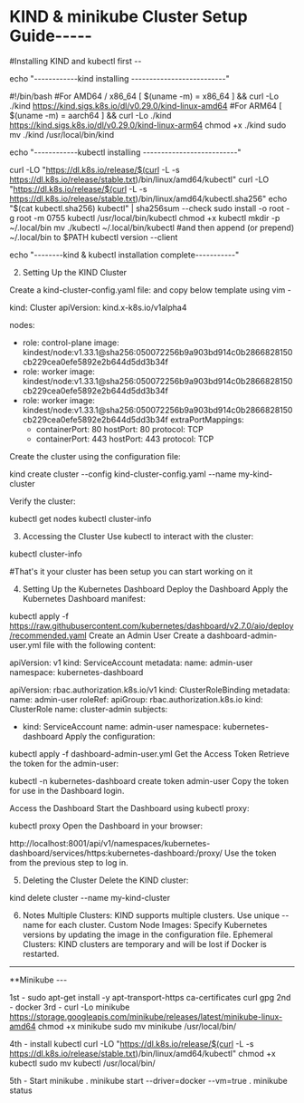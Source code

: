 # KIND & minikube Cluster Setup Guide-----

#Installing KIND and kubectl first --

echo "------------kind installing --------------------------"

#!/bin/bash
#For AMD64 / x86_64
[ $(uname -m) = x86_64 ] && curl -Lo ./kind https://kind.sigs.k8s.io/dl/v0.29.0/kind-linux-amd64
#For ARM64
[ $(uname -m) = aarch64 ] && curl -Lo ./kind https://kind.sigs.k8s.io/dl/v0.29.0/kind-linux-arm64
chmod +x ./kind
sudo mv ./kind /usr/local/bin/kind

echo "------------kubectl installing --------------------------"

curl -LO "https://dl.k8s.io/release/$(curl -L -s https://dl.k8s.io/release/stable.txt)/bin/linux/amd64/kubectl"
curl -LO "https://dl.k8s.io/release/$(curl -L -s https://dl.k8s.io/release/stable.txt)/bin/linux/amd64/kubectl.sha256"
echo "$(cat kubectl.sha256)  kubectl" | sha256sum --check
sudo install -o root -g root -m 0755 kubectl /usr/local/bin/kubectl 
chmod +x kubectl
mkdir -p ~/.local/bin
mv ./kubectl ~/.local/bin/kubectl
#and then append (or prepend) ~/.local/bin to $PATH
kubectl version --client

echo "--------kind & kubectl installation complete-----------"

2. Setting Up the KIND Cluster

Create a kind-cluster-config.yaml file:
and copy below template using vim -
 
kind: Cluster
apiVersion: kind.x-k8s.io/v1alpha4

nodes:
- role: control-plane
  image: kindest/node:v1.33.1@sha256:050072256b9a903bd914c0b2866828150cb229cea0efe5892e2b644d5dd3b34f
- role: worker
  image: kindest/node:v1.33.1@sha256:050072256b9a903bd914c0b2866828150cb229cea0efe5892e2b644d5dd3b34f
- role: worker
  image: kindest/node:v1.33.1@sha256:050072256b9a903bd914c0b2866828150cb229cea0efe5892e2b644d5dd3b34f
  extraPortMappings:
  - containerPort: 80
    hostPort: 80
    protocol: TCP
  - containerPort: 443
    hostPort: 443
    protocol: TCP

Create the cluster using the configuration file:

kind create cluster --config kind-cluster-config.yaml --name my-kind-cluster

Verify the cluster:

kubectl get nodes
kubectl cluster-info

3. Accessing the Cluster
Use kubectl to interact with the cluster:

kubectl cluster-info

#That's it your cluster has been setup you can start working on it 


4. Setting Up the Kubernetes Dashboard
Deploy the Dashboard Apply the Kubernetes Dashboard manifest:

kubectl apply -f https://raw.githubusercontent.com/kubernetes/dashboard/v2.7.0/aio/deploy/recommended.yaml
Create an Admin User Create a dashboard-admin-user.yml file with the following content:

apiVersion: v1
kind: ServiceAccount
metadata:
  name: admin-user
  namespace: kubernetes-dashboard
  
apiVersion: rbac.authorization.k8s.io/v1
kind: ClusterRoleBinding
metadata:
  name: admin-user
roleRef:
  apiGroup: rbac.authorization.k8s.io
  kind: ClusterRole
  name: cluster-admin
subjects:
- kind: ServiceAccount
  name: admin-user
  namespace: kubernetes-dashboard
Apply the configuration:

kubectl apply -f dashboard-admin-user.yml
Get the Access Token Retrieve the token for the admin-user:

kubectl -n kubernetes-dashboard create token admin-user
Copy the token for use in the Dashboard login.

Access the Dashboard Start the Dashboard using kubectl proxy:

kubectl proxy
Open the Dashboard in your browser:

http://localhost:8001/api/v1/namespaces/kubernetes-dashboard/services/https:kubernetes-dashboard:/proxy/
Use the token from the previous step to log in.

5. Deleting the Cluster
Delete the KIND cluster:

kind delete cluster --name my-kind-cluster

6. Notes
Multiple Clusters: KIND supports multiple clusters. Use unique --name for each cluster. Custom Node Images: Specify Kubernetes versions by updating the image in the configuration file. Ephemeral Clusters: KIND clusters are temporary and will be lost if Docker is restarted.


-------------------------------------------------------------------------------------------------------

**Minikube ---

1st - sudo apt-get install -y apt-transport-https ca-certificates curl gpg
2nd - docker 
3rd - curl -Lo minikube https://storage.googleapis.com/minikube/releases/latest/minikube-linux-amd64
 chmod +x minikube
sudo mv minikube /usr/local/bin/

4th - install kubectl
curl -LO "https://dl.k8s.io/release/$(curl -L -s https://dl.k8s.io/release/stable.txt)/bin/linux/amd64/kubectl"
chmod +x kubectl
sudo mv kubectl /usr/local/bin/

5th - Start minikube
. minikube start --driver=docker --vm=true 
. minikube status
